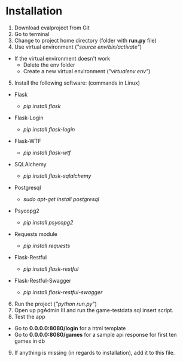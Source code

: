 Installation
===========

1. Download evalproject from Git
2. Go to terminal
3. Change to project home directory (folder with **run.py** file)
4. Use virtual environment (*"source env/bin/activate"*)
  - If the virtual environment doesn't work
    - Delete the env folder
    - Create a new virtual environment (*"virtualenv env"*)
5. Install the following software: (commands in Linux)

  - Flask
    - *pip install flask*

  - Flask-Login
    - *pip install flask-login*

  - Flask-WTF
    - *pip install flask-wtf*

  - SQLAlchemy
    - *pip install flask-sqlalchemy*

  - Postgresql
    - *sudo apt-get install postgresql*

  - Psycopg2
    - *pip install psycopg2*

  - Requests module
    - *pip install requests*

  - Flask-Restful
    - *pip install flask-restful*

  - Flask-Restful-Swagger
    - *pip install flask-restful-swagger*

6. Run the project (*"python run.py"*)
7. Open up pgAdmin III and run the game-testdata.sql insert script.
8. Test the app 
  - Go to **0.0.0.0:8080/login** for a html template 
  - Go to **0.0.0.0:8080/games** for a sample api response for first ten games in db
9. If anything is missing (in regards to installation), add 
   it to this file.
